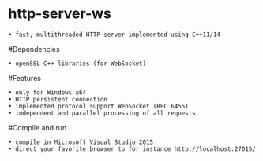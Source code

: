 # http-server-ws

	• fast, multithreaded HTTP server implemented using C++11/14

#Dependencies

	• openSSL C++ libraries (for WebSocket) 

#Features

	• only for Windows x64    
	• HTTP persistent connection    
	• implemented protocol support WebSocket (RFC 6455)    
	• independent and parallel processing of all requests    

#Compile and run

	• compile in Microsoft Visual Studio 2015    
	• direct your favorite browser to for instance http://localhost:27015/


